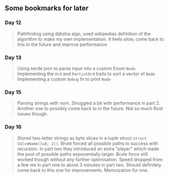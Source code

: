 ## Some bookmarks for later

### Day 12
> Pathfinding using dijkstra algo, used wikipedias definition of
> the algorithm to make my own implementation. It feels slow, come
> back to this in the future and improve performance.

### Day 13
> Using serde json to parse input into a custom Enum `Node`.
> Implementing the `Ord` and `PartialOrd` traits to sort a vector of `Node`
> Implementing a custom `Debug` fn to print `Node`

### Day 15
> Parsing strings with nom. Struggled a bit with performance in part 2.
> Another one to possibly come back to in the future. Not so much Rust
> issues though.

### Day 16
> Stored two-letter strings as byte slices in a tuple struct `struct ValveName([u8; 2])`.
> Brute forced all possible paths to success with recursion.
> In part two they introduced an extra "player" which made the pool of possible paths
> exponentially larger. Brute force still worked though without any further optimisation.
> Speed dropped from a few ms in part one to about 3 minutes in part two.
> Should definitely come back to this one for improvements. Memoization for one.
